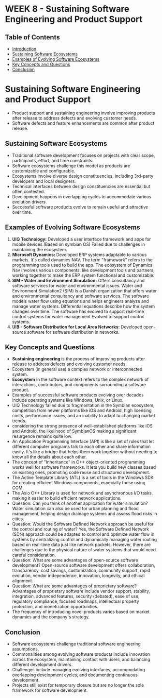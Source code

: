 # WEEK 8 - Sustaining Software Engineering and Product Support

## Table of Contents
- [Introduction](#introduction)
- [Sustaining Software Ecosystems](#sustaining-software-ecosystems)
- [Examples of Evolving Software Ecosystems](#examples-of-evolving-software-ecosystems)
- [Key Concepts and Questions](#key-concepts-and-questions)
- [Conclusion](#conclusion)


# Sustaining Software Engineering and Product Support

- Product support and sustaining engineering involve improving products after release to address defects and evolving customer needs.
- Software defects and feature enhancements are common after product release.


## Sustaining Software Ecosystems
- Traditional software development focuses on projects with clear scope, participants, effort, and time constraints.
- Software ecosystems challenge this model as products are customizable and configurable.
- Ecosystems involve diverse design constituencies, including 3rd-party developers and local designers.
- Technical interfaces between design constituencies are essential but often contested.
- Development happens in overlapping cycles to accommodate various evolution drivers.
- Successful software products evolve to remain useful and attractive over time.

## Examples of Evolving Software Ecosystems
1. **UIQ Technology:** Developed a user interface framework and apps for mobile devices.(Based on symbian OS) Failed due to challenges in maintaining the ecosystem.
2. **Microsoft Dynamics:** Developed ERP systems adaptable to various markets. It's called dynamics NAV. The term "framework" refers to the programming tools used to build the app. The ecosystem of Dynamics Nav involves various components, like development tools and partners, working together to make the ERP system functional and customizable.
3. **SIM - Water and Environment Simulation:** Offers consultancy and software services for water and environmental issues. Water and Environment Simulation2 (SIM) is a Danish organization that offers water and environmental consultancy and software services.  The software models water flow using equations and helps engineers analyze and manage water systems. Differential equations describe how the system changes over time. The software has evolved to support real-time control systems for water management.Evolved to support control systems.
4. **UIB - Software Distribution for Local Area Networks:** Developed open-source software for software distribution in networks.


## Key Concepts and Questions
- **Sustaining engineering** is the process of improving products after release to address defects and evolving customer needs.
- Ecosystem (in general use) a complex network or interconnected system.
- **Ecosystem** in the software context refers to the complex network of interactions, contributors, and components surrounding a software product.
- Examples of successful software products evolving over decades include operating systems like Windows, Unix, or Linux.
- UIQ Technology failed due to fragmentation in the Symbian ecosystem, competition from newer platforms like iOS and Android, high licensing costs, performance issues, and an inability to adapt to changing market trends.
- considering the strong presence of well-established platforms like iOS and Android, the likelihood of SymbianOS making a significant resurgence remains quite low.
- An Application Programming Interface (API) is like a set of rules that let different computer programs talk to each other and share information easily. It's like a bridge that helps them work together without needing to know all the details about each other.
- The concept of "Inheritance" in C++ object-oriented programming works well for software frameworks. It lets you build new classes based on existing ones, promoting code reuse and structured development.
- The Active Template Library (ATL) is a set of tools in the Windows SDK for creating efficient Windows components, especially those using COM.
- The Asio C++ Library is used for network and asynchronous I/O tasks, making it easier to build efficient network applications.
- Question: Can you think of another application for water simulation?
Water simulation can also be used for urban planning and flood management, helping design drainage systems and assess flood risks in cities.
- Question: Would the Software Defined Network approach be useful for the control and routing of water?
Yes, the Software Defined Network (SDN) approach could be adapted to control and optimize water flow in systems by centralizing control and dynamically managing water routing based on real-time data just like network packets. However, there are challenges due to the physical nature of water systems that would need careful consideration.
- Question: What are some advantages of open-source software development?
Open-source software development offers collaboration, transparency, cost savings, customization, community support, rapid evolution, vendor independence, innovation, longevity, and ethical alignment.
- Question: What are some advantages of proprietary software?
Advantages of proprietary software include vendor support, stability, integration, advanced features, security (debated), ease of use, regulatory compliance, focused roadmaps, intellectual property protection, and monetization opportunities.
- The frequency of introducing novel products varies based on market dynamics and the company's strategy.

## Conclusion
- Software ecosystems challenge traditional software engineering assumptions.
- Commonalities among evolving software products include innovation across the ecosystem, maintaining contact with users, and balancing different development drivers.
- Challenges include managing evolving interfaces, accommodating overlapping development cycles, and documenting continuous development.
- Projects still exist for temporary closure but are no longer the sole framework for software development.
